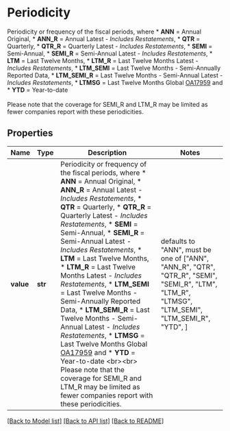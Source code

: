 # Periodicity

Periodicity or frequency of the fiscal periods, where   * **ANN** = Annual Original,   * **ANN_R** = Annual Latest - *Includes Restatements*,   * **QTR** = Quarterly,   * **QTR_R** = Quarterly Latest - *Includes Restatements*,   * **SEMI** = Semi-Annual,   * **SEMI_R** = Semi-Annual Latest - *Includes Restatements*,   * **LTM** = Last Twelve Months,   * **LTM_R** = Last Twelve Months Latest - *Includes Restatements*,   * **LTM_SEMI** = Last Twelve Months - Semi-Annually Reported Data,   * **LTM_SEMI_R** = Last Twelve Months - Semi-Annual Latest - *Includes Restatements*,   * **LTMSG** = Last Twelve Months Global [OA17959](https://my.apps.factset.com/oa/pages/17959) and   * **YTD** = Year-to-date <br><br> Please note that the coverage for SEMI_R and LTM_R may be limited as fewer companies report with these periodicities. 

## Properties
Name | Type | Description | Notes
------------ | ------------- | ------------- | -------------
**value** | **str** | Periodicity or frequency of the fiscal periods, where   * **ANN** &#x3D; Annual Original,   * **ANN_R** &#x3D; Annual Latest - *Includes Restatements*,   * **QTR** &#x3D; Quarterly,   * **QTR_R** &#x3D; Quarterly Latest - *Includes Restatements*,   * **SEMI** &#x3D; Semi-Annual,   * **SEMI_R** &#x3D; Semi-Annual Latest - *Includes Restatements*,   * **LTM** &#x3D; Last Twelve Months,   * **LTM_R** &#x3D; Last Twelve Months Latest - *Includes Restatements*,   * **LTM_SEMI** &#x3D; Last Twelve Months - Semi-Annually Reported Data,   * **LTM_SEMI_R** &#x3D; Last Twelve Months - Semi-Annual Latest - *Includes Restatements*,   * **LTMSG** &#x3D; Last Twelve Months Global [OA17959](https://my.apps.factset.com/oa/pages/17959) and   * **YTD** &#x3D; Year-to-date &lt;br&gt;&lt;br&gt; Please note that the coverage for SEMI_R and LTM_R may be limited as fewer companies report with these periodicities.  | defaults to "ANN",  must be one of ["ANN", "ANN_R", "QTR", "QTR_R", "SEMI", "SEMI_R", "LTM", "LTM_R", "LTMSG", "LTM_SEMI", "LTM_SEMI_R", "YTD", ]

[[Back to Model list]](../README.md#documentation-for-models) [[Back to API list]](../README.md#documentation-for-api-endpoints) [[Back to README]](../README.md)


